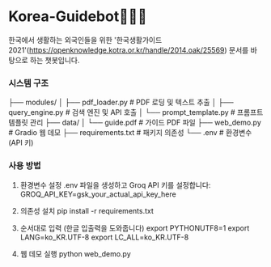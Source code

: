 # Korea-Guidebot🤖🇰🇷
한국에서 생활하는 외국인들을 위한 '한국생활가이드 2021'(https://openknowledge.kotra.or.kr/handle/2014.oak/25569) 문서를 바탕으로 하는 챗봇입니다.

### 시스템 구조
├── modules/
│   ├── pdf_loader.py          # PDF 로딩 및 텍스트 추출
│   ├── query_engine.py        # 검색 엔진 및 API 호출
│   └── prompt_template.py     # 프롬프트 템플릿 관리
├── data/
│   └── guide.pdf             # 가이드 PDF 파일
├── web_demo.py               # Gradio 웹 데모
├── requirements.txt          # 패키지 의존성
└── .env                      # 환경변수 (API 키)

### 사용 방법
1. 환경변수 설정
.env 파일을 생성하고 Groq API 키를 설정합니다:
GROQ_API_KEY=gsk_your_actual_api_key_here

2. 의존성 설치
pip install -r requirements.txt

3. 순서대로 입력 (한글 입출력을 도와줍니다)
export PYTHONUTF8=1
export LANG=ko_KR.UTF-8
export LC_ALL=ko_KR.UTF-8

4. 웹 데모 실행
python web_demo.py
